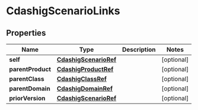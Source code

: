 

# CdashigScenarioLinks


## Properties

Name | Type | Description | Notes
------------ | ------------- | ------------- | -------------
**self** | [**CdashigScenarioRef**](CdashigScenarioRef.md) |  |  [optional]
**parentProduct** | [**CdashigProductRef**](CdashigProductRef.md) |  |  [optional]
**parentClass** | [**CdashigClassRef**](CdashigClassRef.md) |  |  [optional]
**parentDomain** | [**CdashigDomainRef**](CdashigDomainRef.md) |  |  [optional]
**priorVersion** | [**CdashigScenarioRef**](CdashigScenarioRef.md) |  |  [optional]



